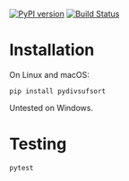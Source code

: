 [![PyPI
version](https://badge.fury.io/py/pydivsufsort.svg)](https://badge.fury.io/py/pydivsufsort) [![Build
Status](https://travis-ci.org/louisabraham/pydivsufsort.svg?branch=master)](https://travis-ci.org/louisabraham/pydivsufsort)

# Installation

On Linux and macOS:
```
pip install pydivsufsort
```

Untested on Windows.

# Testing

```
pytest
```
